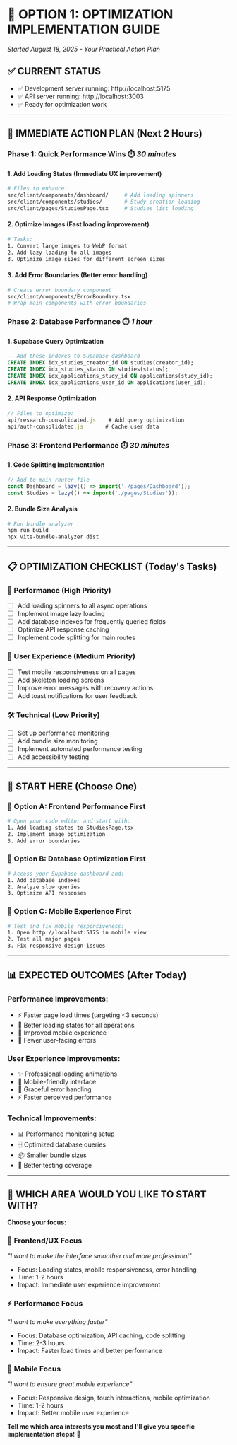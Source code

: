 # 🚀 OPTION 1: OPTIMIZATION IMPLEMENTATION GUIDE
*Started August 18, 2025 - Your Practical Action Plan*

## ✅ **CURRENT STATUS**
- ✅ Development server running: http://localhost:5175
- ✅ API server running: http://localhost:3003  
- ✅ Ready for optimization work

---

## 🎯 **IMMEDIATE ACTION PLAN** (Next 2 Hours)

### **Phase 1: Quick Performance Wins** ⏱️ *30 minutes*

#### **1. Add Loading States** (Immediate UX improvement)
```bash
# Files to enhance:
src/client/components/dashboard/     # Add loading spinners
src/client/components/studies/       # Study creation loading
src/client/pages/StudiesPage.tsx     # Studies list loading
```

#### **2. Optimize Images** (Fast loading improvement)
```bash
# Tasks:
1. Convert large images to WebP format
2. Add lazy loading to all images
3. Optimize image sizes for different screen sizes
```

#### **3. Add Error Boundaries** (Better error handling)
```bash
# Create error boundary component
src/client/components/ErrorBoundary.tsx
# Wrap main components with error boundaries
```

### **Phase 2: Database Performance** ⏱️ *1 hour*

#### **1. Supabase Query Optimization**
```sql
-- Add these indexes to Supabase dashboard
CREATE INDEX idx_studies_creator_id ON studies(creator_id);
CREATE INDEX idx_studies_status ON studies(status);
CREATE INDEX idx_applications_study_id ON applications(study_id);
CREATE INDEX idx_applications_user_id ON applications(user_id);
```

#### **2. API Response Optimization**
```javascript
// Files to optimize:
api/research-consolidated.js    # Add query optimization
api/auth-consolidated.js       # Cache user data
```

### **Phase 3: Frontend Performance** ⏱️ *30 minutes*

#### **1. Code Splitting Implementation**
```javascript
// Add to main router file
const Dashboard = lazy(() => import('./pages/Dashboard'));
const Studies = lazy(() => import('./pages/Studies'));
```

#### **2. Bundle Size Analysis**
```bash
# Run bundle analyzer
npm run build
npx vite-bundle-analyzer dist
```

---

## 📋 **OPTIMIZATION CHECKLIST** (Today's Tasks)

### **🔧 Performance (High Priority)**
- [ ] Add loading spinners to all async operations
- [ ] Implement image lazy loading  
- [ ] Add database indexes for frequently queried fields
- [ ] Optimize API response caching
- [ ] Implement code splitting for main routes

### **🎨 User Experience (Medium Priority)**  
- [ ] Test mobile responsiveness on all pages
- [ ] Add skeleton loading screens
- [ ] Improve error messages with recovery actions
- [ ] Add toast notifications for user feedback

### **🛠️ Technical (Low Priority)**
- [ ] Set up performance monitoring
- [ ] Add bundle size monitoring
- [ ] Implement automated performance testing
- [ ] Add accessibility testing

---

## 🚀 **START HERE** (Choose One)

### **🎯 Option A: Frontend Performance First**
```bash
# Open your code editor and start with:
1. Add loading states to StudiesPage.tsx
2. Implement image optimization  
3. Add error boundaries
```

### **🎯 Option B: Database Optimization First**
```bash
# Access your Supabase dashboard and:
1. Add database indexes
2. Analyze slow queries
3. Optimize API responses
```

### **🎯 Option C: Mobile Experience First**
```bash
# Test and fix mobile responsiveness:
1. Open http://localhost:5175 in mobile view
2. Test all major pages
3. Fix responsive design issues
```

---

## 📊 **EXPECTED OUTCOMES** (After Today)

### **Performance Improvements:**
- ⚡ Faster page load times (targeting <3 seconds)
- 🔄 Better loading states for all operations
- 📱 Improved mobile experience
- 🚫 Fewer user-facing errors

### **User Experience Improvements:**
- ✨ Professional loading animations
- 📱 Mobile-friendly interface
- 🔄 Graceful error handling
- ⚡ Faster perceived performance

### **Technical Improvements:**
- 📊 Performance monitoring setup
- 🗄️ Optimized database queries
- 📦 Smaller bundle sizes
- 🧪 Better testing coverage

---

## 🤔 **WHICH AREA WOULD YOU LIKE TO START WITH?**

**Choose your focus:**

### 🎨 **Frontend/UX Focus**
*"I want to make the interface smoother and more professional"*
- Focus: Loading states, mobile responsiveness, error handling
- Time: 1-2 hours
- Impact: Immediate user experience improvement

### ⚡ **Performance Focus**  
*"I want to make everything faster"*
- Focus: Database optimization, API caching, code splitting
- Time: 2-3 hours  
- Impact: Faster load times and better performance

### 📱 **Mobile Focus**
*"I want to ensure great mobile experience"*
- Focus: Responsive design, touch interactions, mobile optimization
- Time: 1-2 hours
- Impact: Better mobile user experience

**Tell me which area interests you most and I'll give you specific implementation steps!** 🎯
